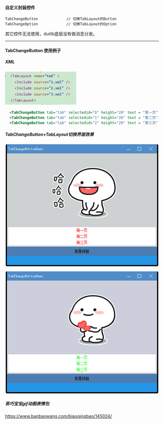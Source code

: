 
#### 自定义封装控件
```
TabChangeButton				// 切换TabLayout的Button
TabChangeOption				// 切换TabLayout的Option
```

其它控件无法使用，duilib底层没有做消息分发。

----

#### TabChangeButton 使用例子

##### XML
<p align="left">
<img src="xmlsnatshot.png" />
</p>


```xml
  <TabChangeButton tab="tab" selectedid="0" height="20" text = "第一页" bkcolor="#FFFFFFFF" textcolor="#FF00FF00"/>
  <TabChangeButton tab="tab" selectedid="1" height="20" text = "第二页" bkcolor="#FFFFFFFF" textcolor="#FF00FF00"/>
  <TabChangeButton tab="tab" selectedid="2" height="20" text = "第三页" bkcolor="#FFFFFFFF" textcolor="#FF00FF00"/>
```


##### TabChangeButton+TabLayout切换界面效果

<p align="center">
<img src="snatshot1.png" />
</p>

<p align="center">
<img src="snatshot2.png" />
</p>

##### 乖巧宝宝gif动图表情包

https://www.banbaowang.com/biaoqingbao/145024/


